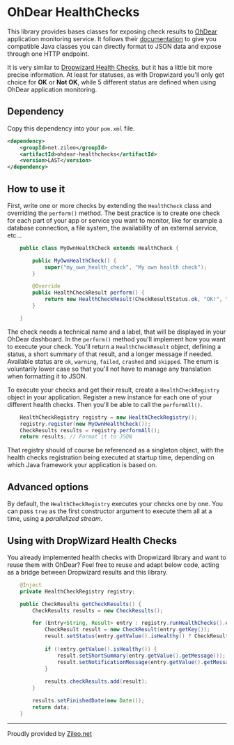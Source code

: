# OhDear HealthChecks

This library provides bases classes for exposing check results to [OhDear](https://ohdear.app) application monitoring service. It follows their [documentation](https://ohdear.app/docs/features/application-health-monitoring) to give you compatible Java classes you can directly format to JSON data and expose through one HTTP endpoint.

It is very similar to [Dropwizard Health Checks](https://metrics.dropwizard.io/4.2.0/manual/healthchecks.html), but it has a little bit more precise information. At least for statuses, as with Dropwizard you'll only get choice for __OK__ or __Not OK__, while 5 different status are defined when using OhDear application monitoring.

## Dependency

Copy this dependency into your `pom.xml` file.

```xml
<dependency>
    <groupId>net.zileo</groupId>
    <artifactId>ohdear-healthchecks</artifactId>
    <version>LAST</version>
</dependency>
```

## How to use it

First, write one or more checks by extending the `HealthCheck` class and overriding the `perform()` method. The best practice is to create one check for each part of your app or service you want to monitor, like for example a database connection, a file system, the availability of an external service, etc... 

```java
    public class MyOwnHealthCheck extends HealthCheck {

        public MyOwnHealthCheck() {
            super("my_own_health_check", "My own health check");
        }

        @Override
        public HealthCheckResult perform() {
            return new HealthCheckResult(CheckResultStatus.ok, "OK!", "System is fine");
        }

    }
```

The check needs a technical name and a label, that will be displayed in your OhDear dashboard. In the `perform()` method you'll implement how you want to execute your check. You'll return a `HealthCheckResult` object, defining a status, a short summary of that result, and a longer message if needed. Available status are `ok`, `warning`, `failed`, `crashed` and `skipped`. The enum is voluntarily lower case so that you'll not have to manage any translation when formatting it to JSON.

To execute your checks and get their result, create a `HealthCheckRegistry` object in your application. Register a new instance for each one of your different health checks. Then you'll be able to call the `performAll()`. 

```java
    HealthCheckRegistry registry = new HealthCheckRegistry();
    registry.register(new MyOwnHealthCheck());
    CheckResults results = registry.performAll();
    return results; // Format it to JSON
```

That registry should of course be referenced as a singleton object, with the health checks registration being executed at startup time, depending on which Java framework your application is based on.

## Advanced options

By default, the `HealthCheckRegistry` executes your checks one by one. You can pass `true` as the first constructor argument to execute them all at a time, using a _parallelized stream_.

## Using with DropWizard Health Checks

You already implemented health checks with Dropwizard library and want to reuse them with OhDear? Feel free to reuse and adapt below code, acting as a bridge between Dropwizard results and this library.

```java
    @Inject
    private HealthCheckRegistry registry;

    public CheckResults getCheckResults() {
        CheckResults results = new CheckResults();

        for (Entry<String, Result> entry : registry.runHealthChecks().entrySet()) {
            CheckResult result = new CheckResult(entry.getKey());
            result.setStatus(entry.getValue().isHealthy() ? CheckResultStatus.ok : CheckResultStatus.failed);
           
            if (!entry.getValue().isHealthy()) {
                result.setShortSummary(entry.getValue().getMessage());
                result.setNotificationMessage(entry.getValue().getMessage());
            }
           
            results.checkResults.add(result);
        }

        results.setFinishedDate(new Date());
        return data;
    }
```

---

Proudly provided by [Zileo.net](https://zileo.net)
